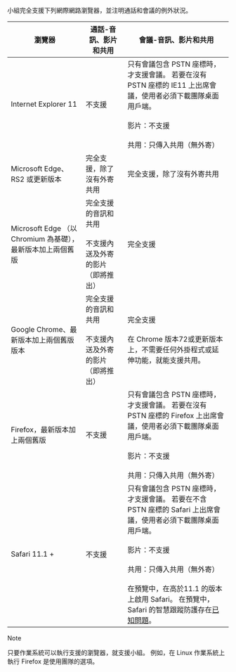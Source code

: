 小組完全支援下列網際網路瀏覽器，並注明通話和會議的例外狀況。


|瀏覽器  |通話-音訊、影片和共用  |會議-音訊、影片和共用  |
|---------|---------|---------|
|Internet Explorer 11     |不支援         |只有會議包含 PSTN 座標時，才支援會議。 若要在沒有 PSTN 座標的 IE11 上出席會議，使用者必須下載團隊桌面用戶端。<br><br>影片：不支援<br><br>共用：只傳入共用（無外寄）     |
|Microsoft Edge、RS2 或更新版本     |完全支援，除了沒有外寄共用         |完全支援，除了沒有外寄共用         |
|Microsoft Edge （以 Chromium 為基礎），最新版本加上兩個舊版     | 完全支援的音訊和共用 <br><br>不支援內送及外寄的影片（即將推出）    |完全支援         |
|Google Chrome、最新版本加上兩個舊版版本       |完全支援的音訊和共用 <br><br>不支援內送及外寄的影片（即將推出） |完全支援 <br> <br>在 Chrome 版本72或更新版本上，不需要任何外掛程式或延伸功能，就能支援共用。       |
|Firefox，最新版本加上兩個舊版     |不支援         |只有會議包含 PSTN 座標時，才支援會議。 若要在沒有 PSTN 座標的 Firefox 上出席會議，使用者必須下載團隊桌面用戶端。<br><br>影片：不支援<br><br>共用：只傳入共用（無外寄）     |
|Safari 11.1 +     | 不支援        |只有會議包含 PSTN 座標時，才支援會議。 若要在不含 PSTN 座標的 Safari 上出席會議，使用者必須下載團隊桌面用戶端。<br><br>影片：不支援<br><br>共用：只傳入共用（無外寄）<br><br>在預覽中，在高於11.1 的版本上啟用 Safari。 在預覽中，Safari 的智慧跟蹤防護存在[已知問題](https://support.office.com/article/safari-browser-support-1aac0a7c-35a8-42c1-a7df-f674afe234df)。      |


> [!NOTE]
> 只要作業系統可以執行支援的瀏覽器，就支援小組。 例如，在 Linux 作業系統上執行 Firefox 是使用團隊的選項。
